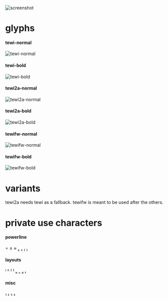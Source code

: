 ![screenshot](https://luz.lu/tewi/tewi.png)

# glyphs
#### tewi-normal
![tewi-normal](https://luz.lu/tewi/tewi-normal.png)

#### tewi-bold
![tewi-bold](https://luz.lu/tewi/tewi-bold.png)

#### tewi2a-normal
![tewi2a-normal](https://luz.lu/tewi/tewi2a-normal.png)

#### tewi2a-bold
![tewi2a-bold](https://luz.lu/tewi/tewi2a-bold.png)

#### tewifw-normal
![tewifw-normal](https://luz.lu/tewi/tewifw-normal.png)

#### tewifw-bold
![tewifw-bold](https://luz.lu/tewi/tewifw-bold.png)

# variants
tewi2a needs tewi as a fallback.
tewifw is meant to be used after the others.

# private use characters
#### powerline
      

#### layouts
       

#### misc
   
